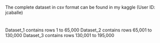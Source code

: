 The complete dataset in csv format can be found in my kaggle (User ID: jcaballe)
#
Dataset_1 contains rows 1 to 65,000
Dataset_2 contains rows 65,001 to 130,000
Dataset_3 contains rows 130,001 to 195,000
